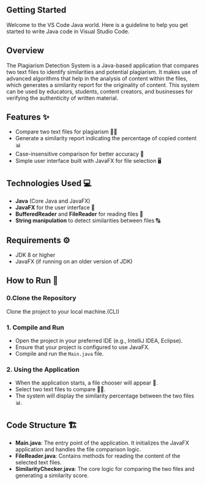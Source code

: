 ## Getting Started

Welcome to the VS Code Java world. Here is a guideline to help you get started to write Java code in Visual Studio Code.
## Overview
The Plagiarism Detection System is a Java-based application that compares two text files to identify similarities and potential plagiarism. It makes use of advanced algorithms that help in the analysis of content within the files, which generates a similarity report for the originality of content. This system can be used by educators, students, content creators, and businesses for verifying the authenticity of written material.
## Features ✨
- Compare two text files for plagiarism 📂📂
- Generate a similarity report indicating the percentage of copied content 📊
- Case-insensitive comparison for better accuracy 🔄
- Simple user interface built with JavaFX for file selection 🖥️
## Technologies Used 💻
- **Java** (Core Java and JavaFX)
- **JavaFX** for the user interface 🎨
- **BufferedReader** and **FileReader** for reading files 📄
- **String manipulation** to detect similarities between files 🔠
## Requirements ⚙️
- JDK 8 or higher
- JavaFX (if running on an older version of JDK)
## How to Run 🚀
### 0.Clone the Repository
Clone the project to your local machine.(CLI)
### 1. Compile and Run
- Open the project in your preferred IDE (e.g., IntelliJ IDEA, Eclipse).
- Ensure that your project is configured to use JavaFX.
- Compile and run the `Main.java` file.

### 2. Using the Application
- When the application starts, a file chooser will appear 📁.
- Select two text files to compare 📄📄.
- The system will display the similarity percentage between the two files 📊.

## Code Structure 🏗️
- **Main.java**: The entry point of the application. It initializes the JavaFX application and handles the file comparison logic.
- **FileReader.java**: Contains methods for reading the content of the selected text files.
- **SimilarityChecker.java**: The core logic for comparing the two files and generating a similarity score.
